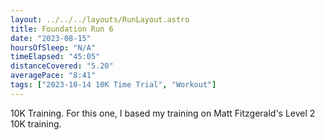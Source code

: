 ```yaml
---
layout: ../../../layouts/RunLayout.astro
title: Foundation Run 6
date: "2023-08-15"
hoursOfSleep: "N/A"
timeElapsed: "45:05"
distanceCovered: "5.20"
averagePace: "8:41"
tags: ["2023-10-14 10K Time Trial", "Workout"]
---
```


10K Training. For this one, I based my training on Matt Fitzgerald's Level 2 10K training.
